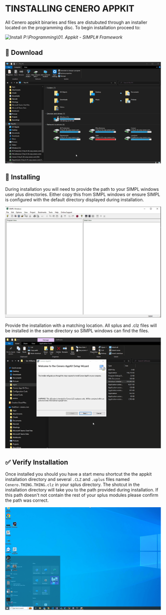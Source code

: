 # TINSTALLING CENERO APPKIT

All Cenero appkit binaries and files are distubuted through an installer located on the programming disc.  To begin installation proceed to:

![Install](https://img.shields.io/badge/P:-Appkit-blue) *P:\Programming\01. Appkit - SIMPL# Framework*

## 📩 Download

![Readme Image](./overview.gif)

## 📩 Installing

During installation you will need to provide the path to your SIMPL windows user plus directories. Either copy this from SIMPL windows or ensure SIMPL is configured with the default directory displayed during installation.

![Readme Image](./splus.gif)

Provide the installation with a matching location.  All splus and .clz files will be installed in the same directory so SIMPL windows can find the files.

![Readme Image](./install.gif)

## ✅ Verify Installation

Once installed you should you have a start menu shortcut the the appkit installation directory and several `.CLZ` and `.uplus` files named `Cenero.THING.THING.clz` in your splus directory.  The shotcut in the installation directory will take you to the path provided during installation.  If this path doesn't not contain the rest of your splus modules please confirm the path was correct.

![Readme Image](./verify.gif)
